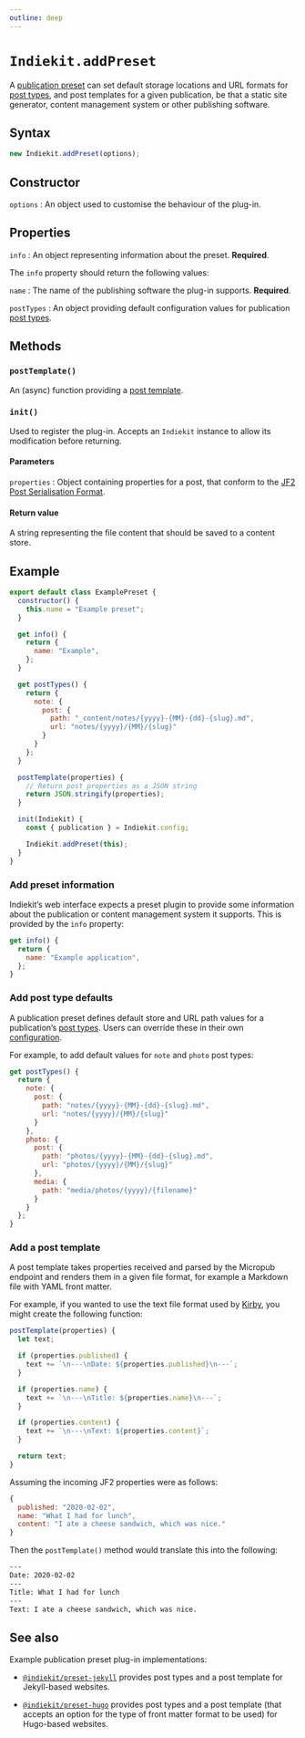 ```yaml
---
outline: deep
---
```


# `Indiekit.addPreset`

A [publication preset](../concepts.md#publication-preset) can set default storage locations and URL formats for [post types](../concepts.md#post-type), and post templates for a given publication, be that a static site generator, content management system or other publishing software.

## Syntax

```js
new Indiekit.addPreset(options);
```

## Constructor

`options`
: An object used to customise the behaviour of the plug-in.

## Properties

`info`
: An object representing information about the preset. **Required**.

  The `info` property should return the following values:

  `name`
  : The name of the publishing software the plug-in supports. **Required**.

`postTypes`
: An object providing default configuration values for publication [post types](../configuration/post-types.md).

## Methods

### `postTemplate()`

An (async) function providing a [post template](../configuration/post-template.md).

### `init()`

Used to register the plug-in. Accepts an `Indiekit` instance to allow its modification before returning.

#### Parameters

`properties`
: Object containing properties for a post, that conform to the [JF2 Post Serialisation Format](https://jf2.spec.indieweb.org).

#### Return value

A string representing the file content that should be saved to a content store.

## Example

```js
export default class ExamplePreset {
  constructor() {
    this.name = "Example preset";
  }

  get info() {
    return {
      name: "Example",
    };
  }

  get postTypes() {
    return {
      note: {
        post: {
          path: "_content/notes/{yyyy}-{MM}-{dd}-{slug}.md",
          url: "notes/{yyyy}/{MM}/{slug}"
        }
      }
    };
  }

  postTemplate(properties) {
    // Return post properties as a JSON string
    return JSON.stringify(properties);
  }

  init(Indiekit) {
    const { publication } = Indiekit.config;

    Indiekit.addPreset(this);
  }
}
```

### Add preset information

Indiekit’s web interface expects a preset plugin to provide some information about the publication or content management system it supports. This is provided by the `info` property:

```js
get info() {
  return {
    name: "Example application",
  };
}
```

### Add post type defaults

A publication preset defines default store and URL path values for a publication’s [post types](../concepts.md#post-type). Users can override these in their own [configuration](../configuration/post-types.md).

For example, to add default values for `note` and `photo` post types:

```js
get postTypes() {
  return {
    note: {
      post: {
        path: "notes/{yyyy}-{MM}-{dd}-{slug}.md",
        url: "notes/{yyyy}/{MM}/{slug}"
      }
    },
    photo: {
      post: {
        path: "photos/{yyyy}-{MM}-{dd}-{slug}.md",
        url: "photos/{yyyy}/{MM}/{slug}"
      },
      media: {
        path: "media/photos/{yyyy}/{filename}"
      }
    }
  };
}
```

### Add a post template

A post template takes properties received and parsed by the Micropub endpoint and renders them in a given file format, for example a Markdown file with YAML front matter.

For example, if you wanted to use the text file format used by [Kirby](https://getkirby.com), you might create the following function:

```js
postTemplate(properties) {
  let text;

  if (properties.published) {
    text += `\n---\nDate: ${properties.published}\n---`;
  }

  if (properties.name) {
    text += `\n---\nTitle: ${properties.name}\n---`;
  }

  if (properties.content) {
    text += `\n---\nText: ${properties.content}`;
  }

  return text;
}
```

Assuming the incoming JF2 properties were as follows:

```js
{
  published: "2020-02-02",
  name: "What I had for lunch",
  content: "I ate a cheese sandwich, which was nice."
}
```

Then the `postTemplate()` method would translate this into the following:

```txt
---
Date: 2020-02-02
---
Title: What I had for lunch
---
Text: I ate a cheese sandwich, which was nice.
```

## See also

Example publication preset plug-in implementations:

- [`@indiekit/preset-jekyll`](https://github.com/getindiekit/indiekit/tree/main/packages/preset-jekyll) provides post types and a post template for Jekyll-based websites.

- [`@indiekit/preset-hugo`](https://github.com/getindiekit/indiekit/tree/main/packages/preset-hugo) provides post types and a post template (that accepts an option for the type of front matter format to be used) for Hugo-based websites.
